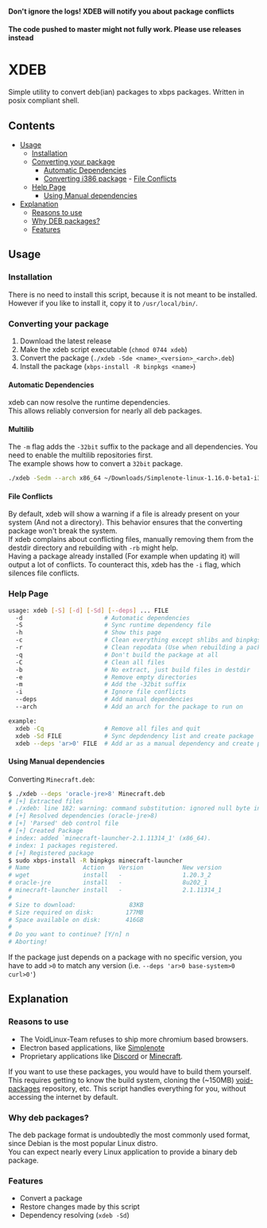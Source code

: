#### Don't ignore the logs! XDEB will notify you about package conflicts
#### The code pushed to master might not fully work. Please use releases instead

# XDEB

Simple utility to convert deb(ian) packages to xbps packages. Written in posix compliant shell.

## Contents
 - [Usage](#Usage)
   - [Installation](#Installation)
   - [Converting your package](#Converting-your-package)
     - [Automatic Dependencies](#Automatic-Dependencies)
     - [Converting i386 package](#Multilib)
					- [File Conflicts](#File-Conflicts)
   - [Help Page](#Help-Page)
     - [Using Manual dependencies](#Using-Manual-dependencies)
 - [Explanation](#Explanation)
   - [Reasons to use](#Reasons-to-use)
   - [Why DEB packages?](#Why-DEB-packages%3F)
   - [Features](#Features)

## Usage

### Installation
There is no need to install this script, because it is not meant to be installed.\
However if you like to install it, copy it to `/usr/local/bin/`.

### Converting your package
1. Download the latest release
2. Make the xdeb script executable (`chmod 0744 xdeb`)
3. Convert the package (`./xdeb -Sde <name>_<version>_<arch>.deb`)
4. Install the package (`xbps-install -R binpkgs <name>`)

#### Automatic Dependencies
xdeb can now resolve the runtime dependencies.\
This allows reliably conversion for nearly all deb packages.

#### Multilib
The `-m` flag adds the `-32bit` suffix to the package and all dependencies.
You need to enable the multilib repositories first.\
The example shows how to convert a `32bit` package.
```sh
./xdeb -Sedm --arch x86_64 ~/Downloads/Simplenote-linux-1.16.0-beta1-i386.deb
```

#### File Conflicts
By default, xdeb will show a warning if a file is already present on your system (And not a directory).
This behavior ensures that the converting package won't break the system.\
If xdeb complains about conflicting files,
manually removing them from the destdir directory and rebuilding with `-rb` might help.\
Having a package already installed (For example when updating it) will output a lot of conflicts.
To counteract this, xdeb has the `-i` flag, which silences file conflicts.

### Help Page
```sh
usage: xdeb [-S] [-d] [-Sd] [--deps] ... FILE
  -d                       # Automatic dependencies
  -S                       # Sync runtime dependency file
  -h                       # Show this page
  -c                       # Clean everything except shlibs and binpkgs
  -r                       # Clean repodata (Use when rebuilding a package)
  -q                       # Don't build the package at all
  -C                       # Clean all files
  -b                       # No extract, just build files in destdir
  -e                       # Remove empty directories
  -m                       # Add the -32bit suffix
  -i                       # Ignore file conflicts
  --deps                   # Add manual dependencies
  --arch                   # Add an arch for the package to run on

example:
  xdeb -Cq                 # Remove all files and quit
  xdeb -Sd FILE            # Sync depdendency list and create package
  xdeb --deps 'ar>0' FILE  # Add ar as a manual dependency and create package
```

#### Using Manual dependencies
Converting `Minecraft.deb`:
```sh
$ ./xdeb --deps 'oracle-jre>8' Minecraft.deb
# [+] Extracted files
# ./xdeb: line 182: warning: command substitution: ignored null byte in input
# [+] Resolved dependencies (oracle-jre>8)
# [+] 'Parsed' deb control file
# [+] Created Package
# index: added `minecraft-launcher-2.1.11314_1' (x86_64).
# index: 1 packages registered.
# [+] Registered package
$ sudo xbps-install -R binpkgs minecraft-launcher
# Name               Action    Version           New version            Download size
# wget               install   -                 1.20.3_2               - 
# oracle-jre         install   -                 8u202_1                82KB 
# minecraft-launcher install   -                 2.1.11314_1            - 
# 
# Size to download:               83KB
# Size required on disk:         177MB
# Space available on disk:       416GB
# 
# Do you want to continue? [Y/n] n
# Aborting!
```
If the package just depends on a package with no specific version, you have to add `>0` to match any version (i.e. `--deps 'ar>0 base-system>0 curl>0'`)

## Explanation
### Reasons to use
- The VoidLinux-Team refuses to ship more chromium based browsers.
- Electron based applications, like [Simplenote](https://simplenote.com/)
- Proprietary applications like [Discord](https://discord.gg) or [Minecraft](https://minecraft.net).

If you want to use these packages, you would have to build them yourself. This requires getting to know the build system, cloning the (~150MB) [void-packages](https://github.com/void-linux/void-packages) repository, etc.
This script handles everything for you, without accessing the internet by default.

### Why deb packages?
The deb package format is undoubtedly the most commonly used format, since Debian is the most popular Linux distro.\
You can expect nearly every Linux application to provide a binary deb package.

### Features
 - Convert a package
 - Restore changes made by this script
 - Dependency resolving (`xdeb -Sd`)
